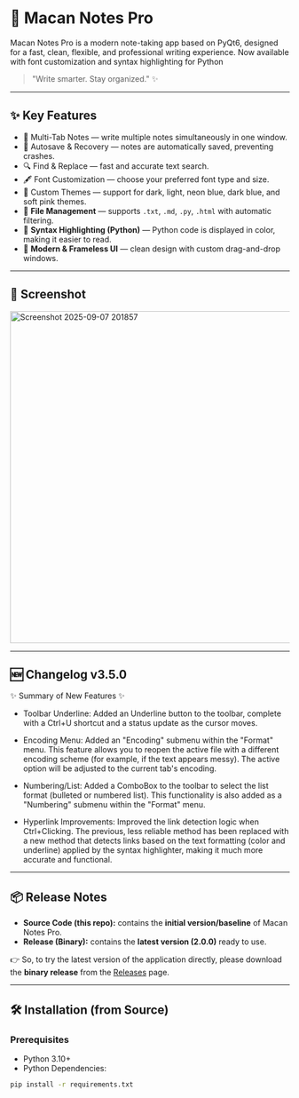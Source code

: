 # 📝 Macan Notes Pro

Macan Notes Pro is a modern note-taking app based on PyQt6, designed for a fast, clean, flexible, and professional writing experience.
Now available with font customization and syntax highlighting for Python

> "Write smarter. Stay organized." ✨

---

## ✨ Key Features
- 📑 Multi-Tab Notes — write multiple notes simultaneously in one window.
- 💾 Autosave & Recovery — notes are automatically saved, preventing crashes.
- 🔍 Find & Replace — fast and accurate text search.
- 🖋️ Font Customization — choose your preferred font type and size.
- 🎨 Custom Themes — support for dark, light, neon blue, dark blue, and soft pink themes.
- 📂 **File Management** — supports `.txt`, `.md`, `.py`, `.html` with automatic filtering.
- 🧩 **Syntax Highlighting (Python)** — Python code is displayed in color, making it easier to read.
- 🧹 **Modern & Frameless UI** — clean design with custom drag-and-drop windows.

---

## 📸 Screenshot
<img width="799" height="598" alt="Screenshot 2025-09-07 201857" src="https://github.com/user-attachments/assets/1c6084a1-461e-4250-896b-d33dc174465f" />


---

## 🆕 Changelog v3.5.0
✨ Summary of New Features ✨

- Toolbar Underline: Added an Underline button to the toolbar, complete with a Ctrl+U shortcut and a status update as the cursor moves.

- Encoding Menu: Added an "Encoding" submenu within the "Format" menu. This feature allows you to reopen the active file with a different encoding scheme (for example, if the text appears messy). The active option will be adjusted to the current tab's encoding.

- Numbering/List: Added a ComboBox to the toolbar to select the list format (bulleted or numbered list). This functionality is also added as a "Numbering" submenu within the "Format" menu.

- Hyperlink Improvements: Improved the link detection logic when Ctrl+Clicking. The previous, less reliable method has been replaced with a new method that detects links based on the text formatting (color and underline) applied by the syntax highlighter, making it much more accurate and functional.

---

## 📦 Release Notes
- **Source Code (this repo):** contains the **initial version/baseline** of Macan Notes Pro.
- **Release (Binary):** contains the **latest version (2.0.0)** ready to use.

👉 So, to try the latest version of the application directly, please download the **binary release** from the [Releases](../../releases) page.

---

## 🛠️ Installation (from Source)
### Prerequisites
- Python 3.10+
- Python Dependencies:
```bash
pip install -r requirements.txt
